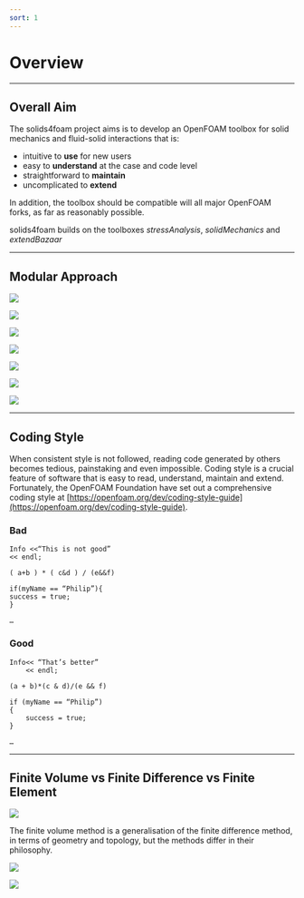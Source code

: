```yaml
---
sort: 1
---
```


# Overview

---

## Overall Aim

The solids4foam project aims is to develop an OpenFOAM toolbox for solid mechanics and fluid-solid interactions that is:
- intuitive to **use** for new users
- easy to **understand** at the case and code level
- straightforward to **maintain**
- uncomplicated to **extend**

In addition, the toolbox should be compatible will all major OpenFOAM forks, as far as reasonably possible.

solids4foam builds on the toolboxes *stressAnalysis*, *solidMechanics* and *extendBazaar*

---

## Modular Approach

![](images/modular_approach_1.PNG)

![](images/modular_approach_2.PNG)

![](images/modular_approach_3.PNG)

![](images/modular_approach_4.PNG)

![](images/modular_approach_5.PNG)

![](images/modular_approach_6.PNG)

![](images/modular_approach_7.PNG)

---

## Coding Style

When consistent style is not followed, reading code generated by others becomes tedious, painstaking and even impossible. Coding style is a crucial feature of software that is easy to read, understand, maintain and extend. Fortunately, the OpenFOAM Foundation have set out a comprehensive coding style at [https://openfoam.org/dev/coding-style-guide](https://openfoam.org/dev/coding-style-guide).

### Bad
```
Info <<“This is not good”
<< endl;

( a+b ) * ( c&d ) / (e&&f)

if(myName == “Philip”){
success = true;
}

…
```
### Good
```
Info<< “That’s better”
    << endl;

(a + b)*(c & d)/(e && f)

if (myName == “Philip”)
{
    success = true;
}

…
```

---

## Finite Volume vs Finite Difference vs Finite Element

![](images/finite_1.PNG)

The finite volume method is a generalisation of the finite difference method, in terms of geometry and topology, but the methods differ in their philosophy.

![](images/finite_2.PNG)

![](images/finite_3.PNG)